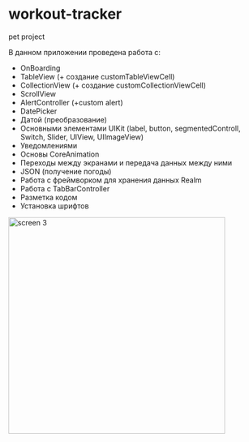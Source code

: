 # workout-tracker
pet project

В данном приложении проведена работа с:

- OnBoarding
- TableView (+ создание customTableViewCell)
- CollectionView (+ создание customCollectionViewCell)
- ScrollView
- AlertController (+custom alert)
- DatePicker
- Датой (преобразование)
- Основными элементами UIKit (label, button, segmentedControll, Switch, Slider, UIView, UIImageView)
- Уведомлениями
- Основы CoreAnimation
- Переходы между экранами и передача данных между ними
- JSON (получение погоды)
- Работа с фреймворком для хранения данных Realm
- Работа с TabBarController
- Разметка кодом
- Установка шрифтов

<img width="427" alt="screen 3" src="https://github.com/EdgarIsaev/workout-tracker/assets/122354907/6ceaab1a-97ec-47c2-a851-8db234ce59d7">
